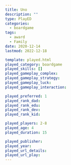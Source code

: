 ```yaml
---
title: Uno
description: ""
type: PlayED
categories:
  - boardgame
tags:
  - award
  - Family
date: 2020-12-14
lastmod: 2022-12-18

template: played.html
played_category: boardgame
played_skills: []
played_gameplay_complex: 
played_gameplay_strategy: 
played_gameplay_luck: 
played_gameplay_interaction: 

played_preferred: 1
played_rank_dad: 
played_rank_edu: 
played_rank_dev: 
played_rank_kid: 

played_players: 2-8
played_age: 4
played_duration: 15

played_publisher: 
played_year: 
played_url_details: 
played_url_play: 
---
```

